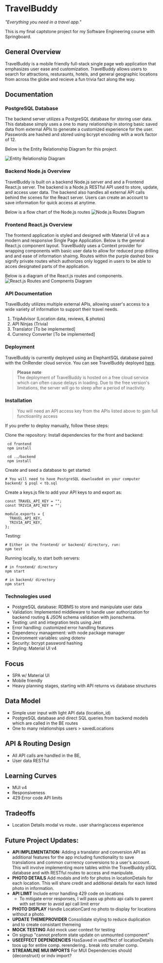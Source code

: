 # TravelBuddy

_"Everything you need in a travel app."_

This is my final captstone project for my Software Engineering course with Springboard.

## General Overview

TravelBuddy is a mobile friendly full-stack single page web application that emphasizes user ease and customization. TravelBuddy allows users to search for attractions, resturaunts, hotels, and general geographic locations from across the globe and recieve a fun trivia fact along the way.

## Documentation

### PostgreSQL Database

The backend server utilizes a PostgreSQL database for storing user data. This database simply uses a one to many relationship in storing basic saved data from external APIs to generate a customized experience for the user. Passwords are hashed and stored using bcrypt encoding with a work factor of 12.

Below is the Entity Relationship Diagram for this project.

![Entity Relationship Diagram](/documentation/ERD.jpg)

### Backend Node.js Overview

TravelBuddy is built on a backend Node.js server and and a Frontend React.js server. The backend is a Node.js RESTful API used to store, update, and access user data. The backend also handles all external API calls behind the scenes for the React server. Users can create an account to save information for quick access at anytime.

Below is a flow chart of the Node.js routes
![Node.js Routes Diagram](/documentation/BackendRoutes.jpg)

### Frontend React.js Overview

The frontend application is styled and designed with Material UI v4 as a modern and responsive Single Page Application. Below is the general React.js component layout.
TravelBuddy uses a Context provider for wrapping components with basic user data to allow for reduced prop drilling and and ease of information shairng. Routes within the purple dashed box signify private routes which authorizes only logged in users to be able to acces designated parts of the application.

Below is a diagram of the React.js routes and components.
![React.js Routes and Compnents Diagram](/documentation/ReactComponentMap.jpg)

### API Documentation

TravelBuddy utilizes multiple external APIs, allowing usser's access to a wide variety of information to support their travel needs.

1. TripAdvisor (Location data, reviews, & photos)
2. API Ninjas (Trivia)
3. Translator [To be implemented]
4. Currency Converter [To be implemented]

### Deployment

TravelBuddy is currently deployed using an ElephantSQL database paired with the OnRender cloud service.
You can see TravelBuddy deployed [here](https://travelbuddy-egbq.onrender.com/).

> **Please note** <br/>
> The deployment of TravelBuddy is hosted on a free cloud service which can often cause delays in loading. Due to the free version's limitations, the server will go to sleep after a period of inactivity.

### Installation

> You will need an API access key from the APIs listed above to gain full functioanlity access

If you prefer to deploy manually, follow these steps:

Clone the repository:
Install dependencies for the front and backend:

```
 cd frontend
 npm install
```

```
 cd ../backend
 npm install
```

Create and seed a database to get started:

```
# You will need to have PostgreSQL downloaded on your computer
backend/ $ psql < tb.sql
```

Create a keys.js file to add your API keys to and export as:

```
const TRAVEL_API_KEY = "";
const TRIVIA_API_KEY = "";

module.exports = {
  TRAVEL_API_KEY,
  TRIVIA_API_KEY,
};
```

Testing:

```
# Either in the frontend/ or backend/ directory, run:
npm test
```

Running locally, to start both servers:

```
# in frontend/ directory
npm start

# in backend/ directory
npm start
```

### Technologies used

- PostgreSQL database: RDBMS to store and manipulate user data
- Validation: Implemented middleware to handle user authorization for backend routing & JSON schema validation with jsonschema.
- Testing: unit and integration tests using Jest
- Error handling: customized error handling features
- Dependency management: with node package manager
- Environment variables: using dotenv
- Security: bcrypt password hashing
- Styling: Material UI v4

## Focus

- SPA w/ Material UI
- Mobile friendly
- Heavy planning stages, starting with API returns vs database structures

## Data Model

- Simple user input with light API data (location_id)
- PostgreSQL database and direct SQL queries from backend models which are called in the BE routes
- One to many relationships users > savedLocations

## API & Routing Design

- All API calls are handled in the BE,
- User data RESTful

## Learning Curves

- MUI v4
- Responsiveness
- 429 Error code API limits

## Tradeoffs

- Location Details modal vs route.. user sharing/access experience

## Future Project Updates:

- **API IMPLEMENTATION:** Adding a translator and conversion API as additional features for the app including functionality to save translations and common currrency conversions to a user's account. This will involve implementing more tables within the TravelBuddy pSQL database and with RESTful routes to access and manipulate.
- **PHOTO DETAILS** Add modals and info for photos in locationDetails for each location. This will share credit and additional details for each listed photo in information.
- **API LIMIT** Include error handling 429 code on locations
  - To mitigate error responses, I will pass up photo api calls to parent with set timer to avoid api call limit error
- **PHOTO DISPLAY** Handle LocationCard no photo to display for locations without a photo.
- **UPDATE THEMEPROVIDER** Consolidate styling to reduce duplication and to create consistant themeing
- **MOCK TESTING** Add mock user context for testing
- On signup "cannot preform state update on unmounted component"
- **USEEFFECT DEPENDENCIES** HasSaved in useEffect of locationDetails toos up for entire comp. rerendering.. break into smaller comp.
- **STREAMLINE MUI IMPORTS** For MUI Dependencies should {deconstruct} or indv import?
